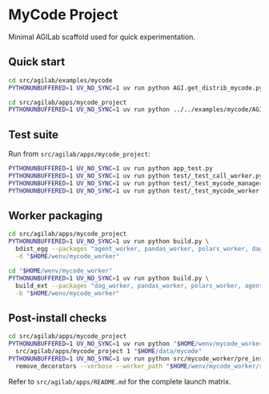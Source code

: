 # MyCode Project

Minimal AGILab scaffold used for quick experimentation.

## Quick start

```bash
cd src/agilab/examples/mycode
PYTHONUNBUFFERED=1 UV_NO_SYNC=1 uv run python AGI.get_distrib_mycode.py
```

```bash
cd src/agilab/apps/mycode_project
PYTHONUNBUFFERED=1 UV_NO_SYNC=1 uv run python ../../examples/mycode/AGI.run_mycode.py
```

## Test suite

Run from `src/agilab/apps/mycode_project`:

```bash
PYTHONUNBUFFERED=1 UV_NO_SYNC=1 uv run python app_test.py
PYTHONUNBUFFERED=1 UV_NO_SYNC=1 uv run python test/_test_call_worker.py
PYTHONUNBUFFERED=1 UV_NO_SYNC=1 uv run python test/_test_mycode_manager.py
PYTHONUNBUFFERED=1 UV_NO_SYNC=1 uv run python test/_test_mycode_worker.py
```

## Worker packaging

```bash
cd src/agilab/apps/mycode_project
PYTHONUNBUFFERED=1 UV_NO_SYNC=1 uv run python build.py \
  bdist_egg --packages "agent_worker, pandas_worker, polars_worker, dag_worker" \
  -d "$HOME/wenv/mycode_worker"
```

```bash
cd "$HOME/wenv/mycode_worker"
PYTHONUNBUFFERED=1 UV_NO_SYNC=1 uv run python build.py \
  build_ext --packages "dag_worker, pandas_worker, polars_worker, agent_worker" \
  -b "$HOME/wenv/mycode_worker"
```

## Post-install checks

```bash
cd src/agilab/apps/mycode_project
PYTHONUNBUFFERED=1 UV_NO_SYNC=1 uv run python "$HOME/wenv/mycode_worker/src/mycode_worker/post_install.py" \
  src/agilab/apps/mycode_project 1 "$HOME/data/mycode"
PYTHONUNBUFFERED=1 UV_NO_SYNC=1 uv run python src/mycode_worker/pre_install.py \
  remove_decorators --verbose --worker_path "$HOME/wenv/mycode_worker/src/mycode_worker/mycode_worker.py"
```

Refer to `src/agilab/apps/README.md` for the complete launch matrix.
